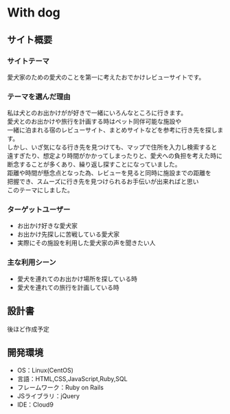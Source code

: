 # With dog

## サイト概要

### サイトテーマ
愛犬家のための愛犬のことを第一に考えたおでかけレビューサイトです。

### テーマを選んだ理由
私は犬とのお出かけがが好きで一緒にいろんなところに行きます。<br>
愛犬とのお出かけや旅行を計画する時はペット同伴可能な施設や<br>
一緒に泊まれる宿のレビューサイト、まとめサイトなどを参考に行き先を探します。<br>
しかし、いざ気になる行き先を見つけても、マップで住所を入力し検索すると<br>
遠すぎたり、想定より時間がかかってしまったりと、愛犬への負担を考えた時に<br>
断念することが多くあり、繰り返し探すことになっていました。<br>
距離や時間が懸念点となった為、レビューを見ると同時に施設までの距離を<br>
把握でき、スムーズに行き先を見つけられるお手伝いが出来ればと思い<br>
このテーマにしました。<br>

### ターゲットユーザー
* お出かけ好きな愛犬家
* お出かけ先探しに苦戦している愛犬家
* 実際にその施設を利用した愛犬家の声を聞きたい人

### 主な利用シーン
* 愛犬を連れてのお出かけ場所を探している時
* 愛犬を連れての旅行を計画している時

## 設計書
後ほど作成予定


## 開発環境
* OS：Linux(CentOS)
* 言語：HTML,CSS,JavaScript,Ruby,SQL
* フレームワーク：Ruby on Rails
* JSライブラリ：jQuery
* IDE：Cloud9



